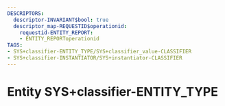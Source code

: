 ```yaml
---
DESCRIPTORS:
  descriptor-INVARIANT$bool: true
  descriptor_map-REQUESTID$operationid:
    requestid-ENTITY_REPORT:
    - ENTITY_REPORToperationid
TAGS:
- SYS+classifier-ENTITY_TYPE/SYS+classifier_value-CLASSIFIER
- SYS+classifier-INSTANTIATOR/SYS+instantiator-CLASSIFIER
---
```

# Entity SYS+classifier-ENTITY_TYPE

